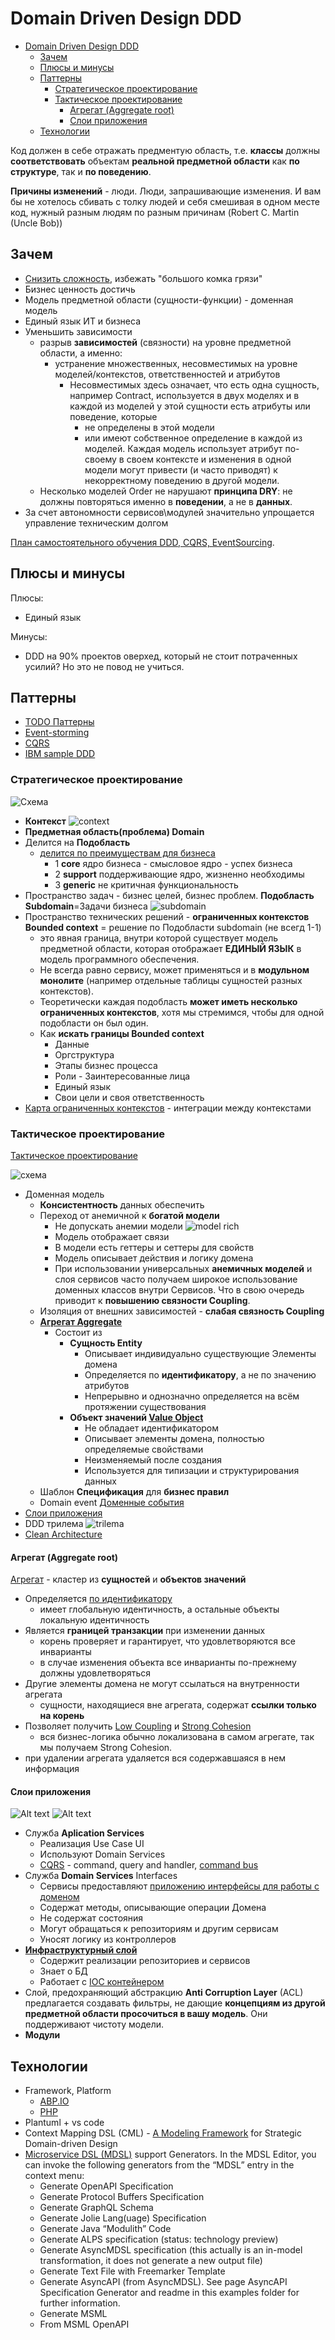 # Domain Driven Design DDD

- [Domain Driven Design DDD](#domain-driven-design-ddd)
  - [Зачем](#зачем)
  - [Плюсы и минусы](#плюсы-и-минусы)
  - [Паттерны](#паттерны)
    - [Стратегическое проектирование](#стратегическое-проектирование)
    - [Тактическое проектирование](#тактическое-проектирование)
      - [Агрегат (Aggregate root)](#агрегат-aggregate-root)
      - [Слои приложения](#слои-приложения)
  - [Технологии](#технологии)

Код должен в себе отражать предментую область, т.е. __классы__ должны __соответствовать__ объектам __реальной предметной области__ как __по структуре__, так и __по поведению__.

__Причины изменений__ - люди. Люди, запрашивающие изменения. И вам бы не хотелось сбивать с толку людей и себя смешивая в одном месте код, нужный разным людям по разным причинам (Robert C. Martin (Uncle Bob))

## Зачем

- [Снизить сложность](https://habr.com/ru/articles/497656/), избежать "большого комка грязи"
- Бизнес ценность достичь
- Модель предметной области (сущности-функции) - доменная модель
- Единый язык ИТ и бизнеса
- Уменьшить зависимости
  - разрыв __зависимостей__ (связности) на уровне предметной области, а именно:
    - устранение множественных, несовместимых на уровне моделей/контекстов, ответственностей и атрибутов
      - Несовместимых здесь означает, что есть одна сущность, например Contract, используется в двух моделях и в каждой из моделей у этой сущности есть атрибуты или поведение, которые
        - не определены в этой модели
        - или имеют собственное определение в каждой из моделей. Каждая модель использует атрибут по-своему в своем контексте и изменения в одной модели могут привести (и часто приводят) к некорректному поведению в другой модели.
  - Несколько моделей Order не нарушают __принципа DRY__: не должны повторяться именно в __поведении__, а не в __данных__.
- За счет автономности сервисов\модулей значительно упрощается управление техническим долгом

[План самостоятельного обучения DDD, CQRS, EventSourcing](https://habr.com/ru/articles/653421/).

## Плюсы и минусы

Плюсы:

- Единый язык

Минусы:

- DDD на 90% проектов оверхед, который не стоит потраченных усилий? Но это не повод не учиться.

## Паттерны

- [TODO Паттерны](https://github.com/Sairyss/domain-driven-hexagon)
- [Event-storming](event.storming.md)
- [CQRS](../performance/pattern.cqrs.md)
- [IBM sample DDD](https://ibm-cloud-architecture.github.io/refarch-kc/implementation/domain-driven-design/)

### Стратегическое проектирование

![Схема](../../../out/arch/pattern/system.design/ddd.strategy/DDD.png)

  - __Контекст__ ![context](../../../img/pattern/ddd/ddd.context.jpg)
  - __Предметная область(проблема) Domain__
  - Делится на __Подобласть__
    - [делится по преимуществам для бизнеса](https://habr.com/ru/articles/316438/)
      - 1 __core__ ядро бизнеса - смысловое ядро - успех бизнеса
      - 2 __support__ поддерживающие ядро, жизненно необходимы
      - 3 __generic__ не критичная функциональность
  - Пространство задач - бизнес целей, бизнес проблем. __Подобласть Subdomain__=Задачи бизнеса
  ![subdomain](../../../img/pattern/ddd/ddd.subdomain.jpg)
  - Пространство технических решений - __ограниченных контекстов Bounded context__ = решение по Подобласти subdomain (не всегд 1-1)
    - это явная граница, внутри которой существует модель предметной области, которая отображает __ЕДИНЫЙ ЯЗЫК__ в модель программного обеспечения.
    - Не всегда равно сервису, может применяться и в __модульном монолите__ (например отдельные таблицы сущностей разных контекстов).
    - Теоретически каждая подобласть __может иметь несколько ограниченных контекстов__, хотя мы стремимся, чтобы для одной подобласти он был один.
    - Как __искать границы Bounded context__
      - Данные
      - Оргструктура
      - Этапы бизнес процесса
      - Роли - Заинтересованные лица
      - Единый язык
      - Свои цели и своя ответственность
  - [Карта ограниченных контекстов](https://nuancesprog.ru/p/9085/) - интеграции между контекстами

### Тактическое проектирование

[Тактическое проектирование](https://habr.com/ru/company/oleg-bunin/blog/551428/)

![схема](../../../out/arch/pattern/system.design/ddd.tactic/DDD.png)

- Доменная модель
  - __Консистентность__ данных обеспечить
  - Переход от анемичной к __богатой модели__
    - Не допускать анемии модели ![model rich](../../../img/pattern/ddd/ddd.model.rich.jpg)
    - Модель отображает связи
    - В модели есть геттеры и сеттеры для свойств
    - Модель описывает действия и логику домена
    - При использовании универсальных __анемичных моделей__ и слоя сервисов часто получаем широкое использование доменных классов внутри Сервисов. Что в свою очередь приводит к __повышению связности Coupling__.
  - Изоляция от внешних зависимостей - __слабая связность Coupling__
  - __[Агрегат Aggregate](#агрегат-aggregate-root)__
    - Состоит из
      - __Сущность Entity__
        - Описывает индивидуально существующие Элементы домена
        - Определяется по __идентификатору__, а не по значению атрибутов
        - Непрерывно и однозначно определяется на всём протяжении существования
      - __Объект значений [Value Object](https://learn.microsoft.com/ru-ru/azure/architecture/microservices/model/tactical-ddd)__
        - Не обладает идентификатором
        - Описывает элементы домена, полностью определяемые свойствами
        - Неизменяемый после создания
        - Используется для типизации и структурирования данных
  - Шаблон __Спецификация__ для __бизнес правил__
  - Domain event [Доменные события](https://habr.com/ru/companies/ispring/articles/569648/)
- [Слои приложения](#слои-приложения)
- DDD трилема ![trilema](../../../img/pattern/ddd/ddd.trilema.jpg)
- [Clean Architecture](clean.architecture.md)

#### Агрегат (Aggregate root)

 [Агрегат](https://habr.com/ru/company/nix/blog/321686/) - кластер из __сущностей__ и __объектов значений__

- Определяется [по идентификатору](https://habr.com/ru/articles/316890/)
  - имеет глобальную идентичность, а остальные объекты локальную идентичность
- Является __границей транзакции__ при изменении данных
  - корень проверяет и гарантирует, что удовлетворяются все инварианты
  - в случае изменения объекта все инварианты по-прежнему должны удовлетворяться
- Другие элементы домена не могут ссылаться на внутренности агрегата
  - сущности, находящиеся вне агрегата, содержат __ссылки только на корень__
- Позволяет получить [Low Coupling](../../ability/low.coupling.md) и [Strong Cohesion](../../ability/strong.cohesion.md)
  - вся бизнес-логика обычно локализована в самом агрегате, так мы получаем Strong Cohesion.
- при удалении агрегата удаляется вся содержавшаяся в нем информация

#### Слои приложения

![Alt text](../../../img/pattern/ddd/ddd.flow.jpg)
![Alt text](../../../img/pattern/ddd/ddd.doman.app.logic.jpg)

- Служба __Aplication Services__
  - Реализация Use Case UI
  - Используют Domain Services
  - [CQRS](../performance/pattern.cqrs.md) - command, query and handler, [command bus](../development/command.bus.md)
- Служба __Domain Services__ Interfaces
  - Сервисы предоставляют [приложению интерфейсы для работы с доменом](https://slides.silverfire.me/2017/yiiconf-ddd/#/83)
  - Содержат методы, описывающие операции Домена
  - Не содержат состояния
  - Могут обращаться к репозиториям и другим сервисам
  - Уносят логику из контроллеров
- __[Инфраструктурный слой](https://learn.microsoft.com/ru-ru/dotnet/architecture/microservices/microservice-ddd-cqrs-patterns/ddd-oriented-microservice?source=recommendations)__
  - Содержит реализации репозиториев и сервисов
  - Знает о БД
  - Работает с [IOC контейнером](https://habr.com/ru/post/131993/)
- Слой, предохраняющий абстракцию __Anti Corruption Layer__ (ACL) предлагается создавать фильтры, не дающие __концепциям из другой предметной области просочиться в вашу модель__. Они поддерживают чистоту модели.
- __Модули__

## Технологии

- Framework, Platform
  - [ABP.IO](../../../technology/framework/abp.md)
  - [PHP](../../ref/ddd/php.md)
- Plantuml + vs code
- Context Mapping DSL (CML) - [A Modeling Framework](https://contextmapper.org/) for Strategic Domain-driven Design
- [Microservice DSL (MDSL)](https://github.com/Microservice-API-Patterns/MDSL-Specification) support Generators. In the MDSL Editor, you can invoke the following generators from the “MDSL” entry in the context menu:
  - Generate OpenAPI Specification
  - Generate Protocol Buffers Specification
  - Generate GraphQL Schema
  - Generate Jolie Lang(uage) Specification
  - Generate Java “Modulith” Code
  - Generate ALPS specification (status: technology preview)
  - Generate AsyncMDSL specification (this actually is an in-model transformation, it does not generate a new output file)
  - Generate Text File with Freemarker Template
  - Generate AsyncAPI (from AsyncMDSL). See page AsyncAPI Specification Generator and readme in this examples folder for further information.
  - Generate MSML
  - From MSML OpenAPI
